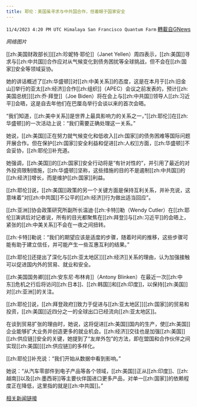 ```yaml
---
title: 耶伦：美国虽寻求与中共国合作，但着眼于国家安全
---
```

`11/4/2023 4:20 PM UTC Himalaya San Francisco Quantum Farm` [轉載自GNews](https://gnews.org/articles/1920531)

*网络图片*

[[zh:美国财政部长]][[zh:珍妮特·耶伦]]（Janet Yellen）周四表示，[[zh:美国]]寻求与[[zh:中共国]]合作应对从气候变化到债务困扰等全球挑战，但不会在[[zh:国家]]安全等领域妥协。

她的讲话概述了[[zh:华盛顿]]对[[zh:中美关系]]的态度，这是在本月于[[zh:旧金山]]举行的亚太[[zh:经济]]合作[[zh:组织]]（APEC）会议之前发表的，预计[[zh:美国总统]][[zh:乔·拜登]]（Joe Biden）将在会上与[[zh:中共国]]领导人[[zh:习近平]]会晤，这是自去年他们在巴厘岛举行会谈以来的首次会晤。

“我们知道，[[zh:美中关系]]是世界上最具影响力的关系之一，”[[zh:耶伦]]在[[zh:华盛顿]]的一次活动上说：“我们需要正确处理这一关系。”

她说，[[zh:美国]]正在努力就气候变化和低收入[[zh:国家]]的债务困难等国际问题开展合作。但在保护[[zh:国家]]安全利益和促进[[zh:人权]]方面，[[zh:华盛顿]]不会妥协，[[zh:耶伦]]补充道。

她强调，[[zh:美国]]的[[zh:国家]]安全行动将是“有针对性的”，并引用了最近的对外投资限制措施，[[zh:华盛顿]]坚称，这些措施的目的不是遏制[[zh:中共国]]的[[zh:经济]]增长，而是维护[[zh:国家]]利益。

[[zh:耶伦]]说，[[zh:美国]]政策的另一个关键方面是保持互利关系，并补充说，这意味着“对[[zh:中共国]]不公平的[[zh:经济]]行为做出适当回应”。

[[zh:亚洲]]协会政策研究所副所长温迪·[[zh:卡特]]勒（Wendy Cutler）在[[zh:耶伦]]演讲后对记者说，所有的目光都聚焦在[[zh:拜登]]与[[zh:习近平]]的会晤上，紧张的[[zh:中美关系]]不会在一夜之间扭转。

[[zh:卡特]]勒说：“我们的期望应该是适度的步骤，随着时间的推移，这些步骤可能有助于建立信任，并可能产生一些互惠互利的结果。”

[[zh:耶伦]]还提出了深化与[[zh:亚太地区]][[zh:经济]]关系的理由，认为加强接触可以促进国内外的贸易、就业和安全。

[[zh:美国国务卿]][[zh:安东尼·布林肯]]（Antony Blinken）在最近一次[[zh:中东]]危机之行后将访问[[zh:日本]]、[[zh:韩国]]和[[zh:印度]]，以保持[[zh:美国]]对[[zh:亚洲]]的关注。

[[zh:耶伦]]说，[[zh:拜登政府]]致力于促进与[[zh:亚太地区]][[zh:国家]]的贸易和投资，[[zh:美国]]近四分之一的全球出口已经流向[[zh:亚太地区]]。

在谈到贸易扩张的理由时，她说，这将促进[[zh:美国]]国内的生产，使[[zh:美国]]企业能够扩大业务并创造更多的就业机会。[[zh:经济]]交往也是加强[[zh:美国]][[zh:供应链]]安全的关键，她提到了“友岸外包”的方法，即在盟国和合作伙伴之间实现[[zh:美国]][[zh:供应链]]的多样化。

[[zh:耶伦]]补充说：“我们开始从数据中看到影响。”

她说：“从汽车零部件到电子产品等各个领域，[[zh:美国]]正从[[zh:印度]]、[[zh:越南]]以及[[zh:墨西哥]]等主要伙伴国进口更多产品，对单一[[zh:国家]]的依赖程度正在降低，这里指的就是[[zh:中共国]]。”

[相关新闻链接](https://www.google.com/amp/s/www.barrons.com/amp/news/economic-ties-underpin-us-approach-to-asia-pacific-yellen-b3d8876c)
